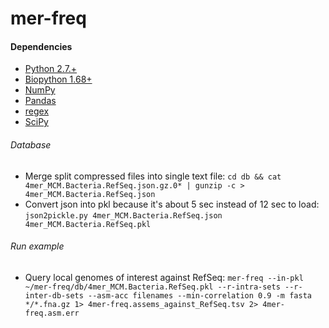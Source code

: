 # mer-freq

#### Dependencies
- [Python 2.7.+](https://www.python.org)
- [Biopython 1.68+](https://biopython.org/)
- [NumPy](http://www.numpy.org/)
- [Pandas](https://pandas.pydata.org/)
- [regex](https://pypi.org/project/regex/)
- [SciPy](https://www.scipy.org/)

###### Database
- Merge split compressed files into single text file:
`cd db && cat 4mer_MCM.Bacteria.RefSeq.json.gz.0* | gunzip -c > 4mer_MCM.Bacteria.RefSeq.json`
- Convert json into pkl because it's about 5 sec instead of 12 sec to load:
`json2pickle.py 4mer_MCM.Bacteria.RefSeq.json 4mer_MCM.Bacteria.RefSeq.pkl`

###### Run example
- Query local genomes of interest against RefSeq:
`mer-freq --in-pkl ~/mer-freq/db/4mer_MCM.Bacteria.RefSeq.pkl --r-intra-sets --r-inter-db-sets --asm-acc filenames --min-correlation 0.9 -m fasta */*.fna.gz 1> 4mer-freq.assems_against_RefSeq.tsv 2> 4mer-freq.asm.err`
